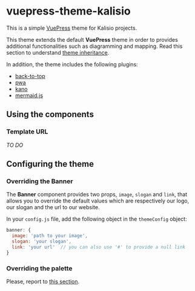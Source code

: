 # vuepress-theme-kalisio

This is a simple [VuePress](https://vuepress.vuejs.org/) theme for Kalisio projects.

This theme extends the default **VuePress** theme in order to provides additional functionalities such as diagramming and mapping. Read this section to understand [theme inheritance](https://vuepress.vuejs.org/theme/inheritance.html#motivation).

In addition, the theme includes the following plugins:
* [back-to-top](https://v1.vuepress.vuejs.org/plugin/official/plugin-back-to-top.html)
* [pwa](https://v1.vuepress.vuejs.org/plugin/official/plugin-pwa.html)
* [kano](https://github.com/kalisio/vuepress-plugin-kano)
* [mermaid.js](https://github.com/eFrane/vuepress-plugin-mermaidjs)

## Using the components

### Template URL

_TO DO_

## Configuring the theme

### Overriding the **Banner**

The **Banner** component provides two props, `image`, `slogan` and `link`, that allows you to override the default values which are respectively our logo, our slogan and the url to our website.

In your `config.js` file, add the following object in the `themeConfig` object:

```js
banner: {
  image: 'path to your image',
  slogan: 'your slogan',
  link: 'your url'  // you can also use '#' to provide a null link
}
```

### Overriding the palette

Please, report to [this section](https://vuepress.vuejs.org/config/#palette-styl).



